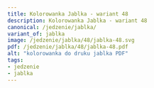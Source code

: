 ```yaml
---
title: Kolorowanka Jablka - wariant 48
description: Kolorowanka Jablka - wariant 48
canonical: /jedzenie/jablka/
variant_of: jablka
image: /jedzenie/jablka/48/jablka-48.svg
pdf: /jedzenie/jablka/48/jablka-48.pdf
alt: "kolorowanka do druku jablka PDF"
tags:
- jedzenie
- jablka
---
```

